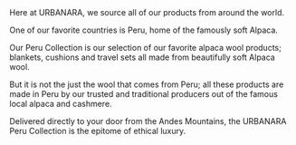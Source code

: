  

Here at URBANARA, we source all of our products from around the world.

One of our favorite countries is Peru, home of the famously soft Alpaca.

Our Peru Collection is our selection of our favorite alpaca wool products; blankets, cushions and travel sets all made from beautifully soft Alpaca wool.

But it is not the just the wool that comes from Peru; all these products are made in Peru by our trusted and traditional producers out of the famous local alpaca and cashmere.

Delivered directly to your door from the Andes Mountains, the URBANARA Peru Collection is the epitome of ethical luxury.
